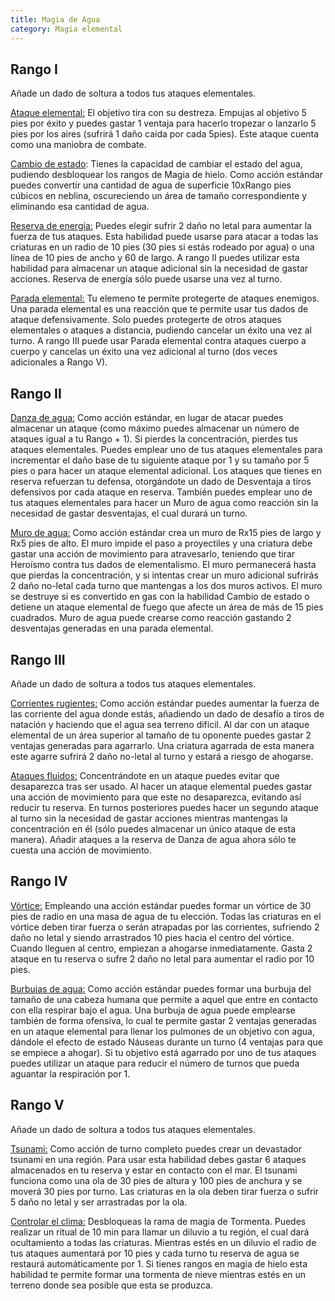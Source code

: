 ```yaml
---
title: Magia de Agua
category: Magia elemental
---
```


## Rango I 

Añade un dado de soltura a todos tus ataques elementales.

<u>Ataque elemental:</u> El objetivo tira con su destreza. Empujas al objetivo 5 pies por éxito y puedes gastar 1 ventaja para hacerlo tropezar o lanzarlo 5 pies por los aires (sufrirá 1 daño caída por cada 5pies). Este ataque cuenta como una maniobra de combate.

<u>Cambio de estado</u>: Tienes la capacidad de cambiar el estado del agua, pudiendo desbloquear los rangos de Magia de hielo. Como acción estándar puedes convertir una cantidad de agua de superficie 10xRango pies cúbicos en neblina, oscureciendo un área de tamaño correspondiente y eliminando esa cantidad de agua.

<u>Reserva de energía:</u> Puedes elegir sufrir 2 daño no letal para aumentar la fuerza de tus ataques. Esta habilidad puede usarse para atacar a todas las criaturas en un radio de 10 pies (30 pies si estás rodeado por agua) o una línea de 10 pies de ancho y 60 de largo. A rango II puedes utilizar esta habilidad para almacenar un ataque adicional sin la necesidad de gastar acciones. Reserva de energía sólo puede usarse una vez al turno.

<u>Parada elemental:</u> Tu elemeno te permite protegerte de ataques enemigos. Una parada elemental es una reacción que te permite usar tus dados de ataque defensivamente. Solo puedes protegerte de otros ataques elementales o ataques a distancia, pudiendo cancelar un éxito una vez al turno. A rango III puede usar Parada elemental contra ataques cuerpo a cuerpo y cancelas un éxito una vez adicional al turno (dos veces adicionales a Rango V).

## Rango II

<u>Danza de agua:</u> Como acción estándar, en lugar de atacar puedes almacenar un ataque (como máximo puedes almacenar un número de ataques igual a tu Rango + 1). Si pierdes la concentración, pierdes tus ataques elementales. Puedes emplear uno de tus ataques elementales para incrementar el daño base de tu siguiente ataque por 1 y su tamaño por 5 pies o para hacer un ataque elemental adicional. Los ataques que tienes en reserva refuerzan tu defensa, otorgándote un dado de Desventaja a tiros defensivos por cada ataque en reserva. También puedes emplear uno de tus ataques elementales para hacer un Muro de agua como reacción sin la necesidad de gastar desventajas, el cual durará un turno.

<u>Muro de agua:</u> Como acción estándar crea un muro de Rx15 pies de largo y Rx5 pies de alto. El muro impide el paso a proyectiles y una criatura debe gastar una acción de movimiento para atravesarlo, teniendo que tirar Heroísmo contra tus dados de elementalismo. El muro permanecerá hasta que pierdas la concentración, y si intentas crear un muro adicional sufrirás 2 daño no-letal cada turno que mantengas a los dos muros activos. El muro se destruye si es convertido en gas con la habilidad Cambio de estado o detiene un ataque elemental de fuego que afecte un área de más de 15 pies cuadrados. Muro de agua puede crearse como reacción gastando 2 desventajas generadas en una parada elemental.

## Rango III

Añade un dado de soltura a todos tus ataques elementales.

<u>Corrientes rugientes:</u> Como acción estándar puedes aumentar la fuerza de las corriente del agua donde estás, añadiendo un dado de desafío a tiros de natación y haciendo que el agua sea terreno difícil. Al dar con un ataque elemental de un área superior al tamaño de tu oponente puedes gastar 2 ventajas generadas para agarrarlo. Una criatura agarrada de esta manera este agarre sufrirá 2 daño no-letal al turno y estará a riesgo de ahogarse.

<u>Ataques fluidos:</u>  Concentrándote en un ataque puedes evitar que desaparezca tras ser usado. Al hacer un ataque elemental puedes gastar una acción de movimiento para que este no desaparezca, evitando así reducir tu reserva. En turnos posteriores puedes hacer un segundo ataque al turno sin la necesidad de gastar acciones mientras mantengas la concentración en él (sólo puedes almacenar un único ataque de esta manera). Añadir ataques a la reserva de Danza de agua ahora sólo te cuesta una acción de movimiento.

## Rango IV

<u>Vórtice:</u> Empleando una acción estándar puedes formar un vórtice de 30 pies de radio en una masa de agua de tu elección. Todas las criaturas en el vórtice deben tirar fuerza o serán atrapadas por las corrientes, sufriendo 2 daño no letal y siendo arrastrados 10 pies hacia el centro del vórtice. Cuando lleguen al centro, empiezan a ahogarse inmediatamente. Gasta 2 ataque en tu reserva o sufre 2 daño no letal para aumentar el radio por 10 pies.

<u>Burbujas de agua:</u> Como acción estándar puedes formar una burbuja del tamaño de una cabeza humana que permite a aquel que entre en contacto con ella respirar bajo el agua. Una burbuja de agua puede emplearse también de forma ofensiva, lo cual te permite gastar 2 ventajas generadas en un ataque elemental para llenar los pulmones de un objetivo con agua, dándole el efecto de estado Náuseas durante un turno (4 ventajas para que se empiece a ahogar). Si tu objetivo está agarrado por uno de tus ataques puedes utilizar un ataque para reducir el número de turnos que pueda aguantar la respiración por 1.

## Rango V

Añade un dado de soltura a todos tus ataques elementales.

<u>Tsunami:</u> Como acción de turno completo puedes crear un devastador tsunami en una región. Para usar esta habilidad debes gastar 6 ataques almacenados en tu reserva y estar en contacto con el mar. El tsunami funciona como una ola de 30 pies de altura y 100 pies de anchura y se moverá 30 pies por turno. Las criaturas en la ola deben tirar fuerza o sufrir 5 daño no letal y ser arrastradas por la ola.

<u>Controlar el clima:</u> Desbloqueas la rama de magia de Tormenta. Puedes realizar un ritual de 10 min para llamar un diluvio a tu región, el cual dará ocultamiento a todas las criaturas. Mientras estés en un diluvio el radio de tus ataques aumentará por 10 pies y cada turno tu reserva de agua se restaurá automáticamente por 1. Si tienes rangos en magia de hielo esta habilidad te permite formar una tormenta de nieve mientras estés en un terreno donde sea posible que esta se produzca.

